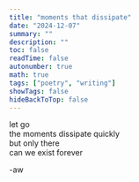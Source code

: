 ```yaml
---
title: "moments that dissipate"
date: "2024-12-07"
summary: ""
description: ""
toc: false
readTime: false
autonumber: true
math: true
tags: ["poetry", "writing"]
showTags: false
hideBackToTop: false
---
```


let go  
the moments dissipate quickly  
but only there  
can we exist forever  

  
-aw